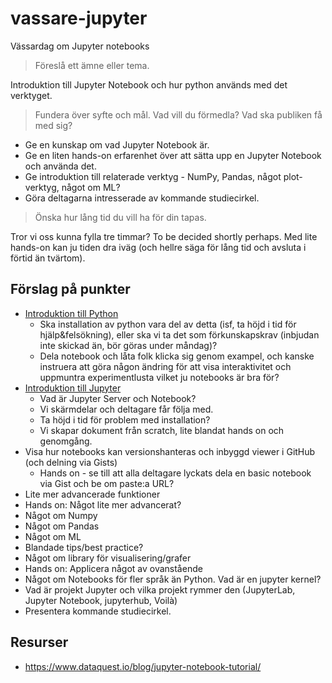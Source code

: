 # vassare-jupyter
Vässardag om Jupyter notebooks

> Föreslå ett ämne eller tema.

Introduktion till Jupyter Notebook och hur python används med det verktyget.

> Fundera över syfte och mål. Vad vill du förmedla? Vad ska publiken få med sig?

- Ge en kunskap om vad Jupyter Notebook är.
- Ge en liten hands-on erfarenhet över att sätta upp en Jupyter Notebook och använda det.
- Ge introduktion till relaterade verktyg - NumPy, Pandas, något plot-verktyg, något om ML?
- Göra deltagarna intresserade av kommande studiecirkel.

> Önska hur lång tid du vill ha för din tapas.

Tror vi oss kunna fylla tre timmar? To be decided shortly perhaps. Med lite hands-on kan ju tiden dra iväg (och hellre säga för lång tid och avsluta i förtid än tvärtom).

## Förslag på punkter

- [Introduktion till Python](Python.ipynb)
  - Ska installation av python vara del av detta (isf, ta höjd i tid för hjälp&felsökning), eller ska vi ta det som förkunskapskrav (inbjudan inte skickad än, bör göras under måndag)?
  - Dela notebook och låta folk klicka sig genom exampel, och kanske instruera att göra någon ändring för att visa interaktivitet och uppmuntra experimentlusta vilket ju notebooks är bra för?
- [Introduktion till Jupyter](INTRODUKTION.md)
  - Vad är Jupyter Server och Notebook?
  - Vi skärmdelar och deltagare får följa med.
  - Ta höjd i tid för problem med installation?
  - Vi skapar dokument från scratch, lite blandat hands on och genomgång.
- Visa hur notebooks kan versionshanteras och inbyggd viewer i GitHub (och delning via Gists)
  - Hands on - se till att alla deltagare lyckats dela en basic notebook via Gist och be om paste:a URL?
- Lite mer advancerade funktioner
- Hands on: Något lite mer advancerat?
- Något om Numpy
- Något om Pandas
- Något om ML
- Blandade tips/best practice?
- Något om library för visualisering/grafer
- Hands on: Applicera något av ovanstående
- Något om Notebooks för fler språk än Python. Vad är en jupyter kernel?
- Vad är projekt Jupyter och vilka projekt rymmer den (JupyterLab, Jupyter Notebook, jupyterhub, Voilà)
- Presentera kommande studiecirkel.

## Resurser
- https://www.dataquest.io/blog/jupyter-notebook-tutorial/
